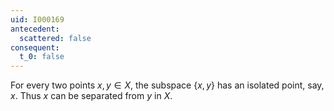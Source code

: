 ```yaml
---
uid: I000169
antecedent:
  scattered: false
consequent:
  t_0: false
---
```

For every two points $x,y\in X$, the subspace $\{x,y\}$ has an isolated point, say, $x$. Thus $x$ can be separated from $y$ in $X$.

